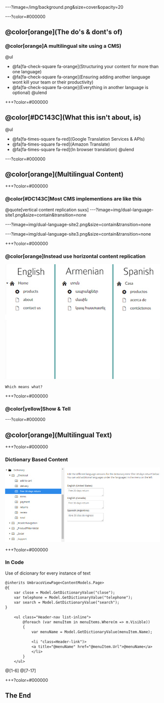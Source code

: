 ---?image=/img/background.png&size=cover&opacity=20

---?color=#000000
## @color[orange](The do's & dont's of)
### @color[orange]A multilingual site using a CMS)

@ul
 - @fa[fa-check-square fa-orange](Structuring your content for more than one language)
 - @fa[fa-check-square fa-orange](Ensuring adding another language wont kill your team or their productivity)
 - @fa[fa-check-square fa-orange](Everything in another language is optional)
@ulend

+++?color=#000000
## @color[#DC143C](What this isn't about, is)

@ul
 - @fa[fa-times-square fa-red](Google Translation Services & APIs)
 - @fa[fa-times-square fa-red](Amazon Translate)
 - @fa[fa-times-square fa-red](In browser translation)
@ulend

---?color=#000000
## @color[orange](Multilingual Content)

+++?color=#000000
### @color[#DC143C]Most CMS implementions are like this
@quote[vertical content replication suxs]
---?image=img/dual-language-site1.png&size=contain&transition=none

---?image=img/dual-language-site2.png&size=contain&transition=none

---?image=img/dual-language-site3.png&size=contain&transition=none

+++?color=#000000
### @color[orange]Instead use horizontal content replication

![Logo](img/dual-language-site.png)

    Which means what?

+++?color=#000000
### @color[yellow]Show & Tell

---?color=#000000
## @color[orange](Multilingual Text)

+++?color=#000000
### Dictionary Based Content
![Logo](img/dictionary.png)


+++?color=#000000
### In Code
Use of dicionary for every instance of text
```
@inherits UmbracoViewPage<ContentModels.Page>
@{
    var close = Model.GetDictionaryValue("close");
    var telephone = Model.GetDictionaryValue("telephone");
    var search = Model.GetDictionaryValue("search");
}

    <ul class="Header-nav list-inline">
        @foreach (var menuItem in menuItems.Where(m => m.Visible))
        {
            var menuName = Model.GetDictionaryValue(menuItem.Name);

            <li "class=Header-link")>
            <a title="@menuName" href="@menuItem.Url">@menuName</a>
            </li>
        }
    </ul>
```
@[1-6] @[7-17]

+++?color=#000000
## The End


